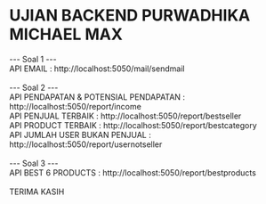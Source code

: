 # UJIAN BACKEND PURWADHIKA MICHAEL MAX

--- Soal 1 ---<br>
API EMAIL : http://localhost:5050/mail/sendmail
<br><br>
--- Soal 2 ---<br>
API PENDAPATAN & POTENSIAL PENDAPATAN : http://localhost:5050/report/income<br>
API PENJUAL TERBAIK : http://localhost:5050/report/bestseller<br>
API PRODUCT TERBAIK : http://localhost:5050/report/bestcategory<br>
API JUMLAH USER BUKAN PENJUAL : http://localhost:5050/report/usernotseller
<br><br>
--- Soal 3 ---<br>
API BEST 6 PRODUCTS : http://localhost:5050/report/bestproducts
<br><br>
TERIMA KASIH